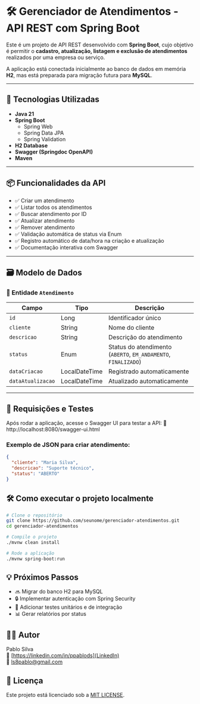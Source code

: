 # 🛠️ Gerenciador de Atendimentos - API REST com Spring Boot

Este é um projeto de API REST desenvolvido com **Spring Boot**, cujo objetivo é permitir o **cadastro, atualização, listagem e exclusão de atendimentos** realizados por uma empresa ou serviço.

A aplicação está conectada inicialmente ao banco de dados em memória **H2**, mas está preparada para migração futura para **MySQL**.

---

## 🚀 Tecnologias Utilizadas

- **Java 21**
- **Spring Boot**
    - Spring Web
    - Spring Data JPA
    - Spring Validation
- **H2 Database**
- **Swagger (Springdoc OpenAPI)**
- **Maven**

---

## 📦 Funcionalidades da API

- ✅ Criar um atendimento
- ✅ Listar todos os atendimentos
- ✅ Buscar atendimento por ID
- ✅ Atualizar atendimento
- ✅ Remover atendimento
- ✅ Validação automática de status via Enum
- ✅ Registro automático de data/hora na criação e atualização
- ✅ Documentação interativa com Swagger

---

## 🗃️ Modelo de Dados

### 📌 Entidade `Atendimento`

| Campo           | Tipo             | Descrição                             |
|----------------|------------------|---------------------------------------|
| `id`           | Long             | Identificador único                   |
| `cliente`      | String           | Nome do cliente                       |
| `descricao`    | String           | Descrição do atendimento              |
| `status`       | Enum             | Status do atendimento (`ABERTO`, `EM_ANDAMENTO`, `FINALIZADO`) |
| `dataCriacao`  | LocalDateTime    | Registrado automaticamente            |
| `dataAtualizacao` | LocalDateTime | Atualizado automaticamente            |

---

## 🔄 Requisições e Testes

Após rodar a aplicação, acesse o Swagger UI para testar a API:
🔗 http://localhost:8080/swagger-ui.html

### Exemplo de JSON para criar atendimento:
```json
{
  "cliente": "Maria Silva",
  "descricao": "Suporte técnico",
  "status": "ABERTO"
}
```

## 🛠️ Como executar o projeto localmente
```bash
# Clone o repositório
git clone https://github.com/seunome/gerenciador-atendimentos.git
cd gerenciador-atendimentos

# Compile o projeto
./mvnw clean install

# Rode a aplicação
./mvnw spring-boot:run
```

## 💡 Próximos Passos
 - 🔜 Migrar do banco H2 para MySQL 
 - 🔒 Implementar autenticação com Spring Security 
 - 🧪 Adicionar testes unitários e de integração 
 - 📊 Gerar relatórios por status

## 👨‍💻 Autor
Pablo Silva <br />
🔗 [https://linkedin.com/in/ppablods](LinkedIn)<br />
📧 ls8pablo@gmail.com

## 📄 Licença
Este projeto está licenciado sob a [MIT LICENSE](LICENSE).
